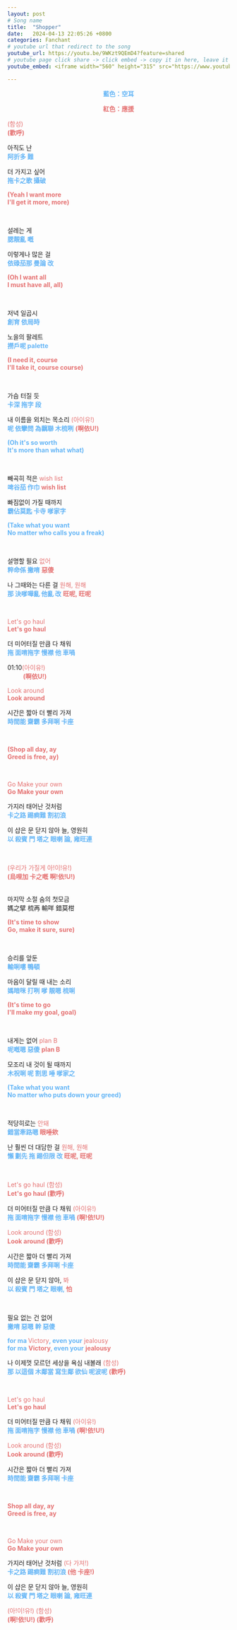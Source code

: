 ```yaml
---
layout: post
# Song name
title:  "Shopper"  
date:   2024-04-13 22:05:26 +0800
categories: Fanchant
# youtube url that redirect to the song
youtube_url: https://youtu.be/9WKzt9QEmD4?feature=shared
# youtube page click share -> click embed -> copy it in here, leave it blank if dont 
youtube_embed: <iframe width="560" height="315" src="https://www.youtube.com/embed/9WKzt9QEmD4?si=-4Lm7uaa35qjBQWv" title="YouTube video player" frameborder="0" allow="accelerometer; autoplay; clipboard-write; encrypted-media; gyroscope; picture-in-picture; web-share" referrerpolicy="strict-origin-when-cross-origin" allowfullscreen></iframe>

---
```

<p style="display: flex; justify-content: center;"><span style="color:#64b5f6;"><strong>藍色：空耳</strong></span></p>
<p style="display: flex; justify-content: center;"><span style="color:#e57373;"><strong>紅色：應援</strong></span></p>

<p><span style="color:#e57373;">(함성)</span><br><span style="color:#e57373;"><strong>(歡呼)</strong></span></p>
<p>아직도 난<br><span style="color:#64b5f6;"><strong>阿折多 難</strong></span></p>
<p>더 가지고 싶어<br><span style="color:#64b5f6;"><strong>拖卡之歌 攝破</strong></span></p>
<p><span style="color:#e57373;"><strong>(Yeah I want more</strong></span><br><span style="color:#e57373;"><strong>I'll get it more, more)</strong></span></p>
<p>&nbsp;</p>
<p>설레는 게<br><span style="color:#64b5f6;"><strong>腮靚亂 嘅</strong></span></p>
<p>이렇게나 많은 걸<br><span style="color:#64b5f6;"><strong>依碌茄那 曼論 改</strong></span></p>
<p><span style="color:#e57373;"><strong>(Oh I want all</strong></span><br><span style="color:#e57373;"><strong>I must have all, all)</strong></span></p>
<p>&nbsp;</p>
<p>저녁 일곱시<br><span style="color:#64b5f6;"><strong>創育 依局時</strong></span></p>
<p>노을의 팔레트<br><span style="color:#64b5f6;"><strong>撈戶呢 palette</strong></span></p>
<p><span style="color:#e57373;"><strong>(I need it, course</strong></span><br><span style="color:#e57373;"><strong>I'll take it, course course)</strong></span></p>
<p>&nbsp;</p>
<p>가슴 터질 듯<br><span style="color:#64b5f6;"><strong>卡深 拖字 段</strong></span></p>
<p>내 이름을 외치는 목소리&nbsp;<span style="color:#e57373;">(아이유!)</span><br><span style="color:#64b5f6;"><strong>呢 依攣問 為黐聯 木梳咧</strong></span> <span style="color:#e57373;"><strong>(啊依U!)</strong></span></p>
<p><span style="color:#64b5f6;"><strong>(Oh it's so worth</strong></span><br><span style="color:#64b5f6;"><strong>It's more than what what)</strong></span></p>
<p>&nbsp;</p>
<p>빼곡히 적은&nbsp;<span style="color:#e57373;">wish list</span><br><span style="color:#64b5f6;"><strong>啤谷茄 作巾</strong></span><span style="color:#e57373;"><strong> wish list</strong></span></p>
<p>빠짐없이 가질 때까지<br><span style="color:#64b5f6;"><strong>霸佔莫匙 卡寺 嗲家字</strong></span></p>
<p><span style="color:#64b5f6;"><strong>(Take what you want</strong></span><br><span style="color:#64b5f6;"><strong>No matter who calls you a freak)</strong></span></p>
<p>&nbsp;</p>
<p>설명할 필요&nbsp;<span style="color:#e57373;">없어</span><br><span style="color:#64b5f6;"><strong>粹命係 撇唷</strong></span> <span style="color:#e57373;"><strong>惡傻</strong></span></p>
<p>나 그때와는 다른 걸&nbsp;<span style="color:#e57373;">원해, 원해</span><br><span style="color:#64b5f6;"><strong>那 決嗲嘩亂 他亂 改</strong></span> <span style="color:#e57373;"><strong>旺呢, 旺呢</strong></span></p>
<p>&nbsp;</p>
<p><span style="color:#e57373;">Let's go haul</span><br><span style="color:#e57373;"><strong>Let's go haul</strong></span></p>
<p>더 미어터질 만큼 다 채워<br><span style="color:#64b5f6;"><strong>拖 面唷拖字 慢襟 他 車喎</strong></span></p>
<p>01:10<span style="color:#e57373;">(아이유!)</span><br>&nbsp; &nbsp; &nbsp; &nbsp; &nbsp;<span style="color:#e57373;"><strong>(啊依U!)</strong></span></p>
<p><span style="color:#e57373;">Look around</span><br><span style="color:#e57373;"><strong>Look around</strong></span></p>
<p>시간은 짧아 더 빨리 가져<br><span style="color:#64b5f6;"><strong>時間能 齋霸 多拜唎 卡座</strong></span></p>
<p>&nbsp;</p>
<p><span style="color:#e57373;"><strong>(Shop all day, ay</strong></span><br><span style="color:#e57373;"><strong>Greed is free, ay)</strong></span></p>
<p>&nbsp;</p>
<p><span style="color:#e57373;">Go Make your own</span><br><span style="color:#e57373;"><strong>Go Make your own</strong></span></p>
<p>가지러 태어난 것처럼<br><span style="color:#64b5f6;"><strong>卡之路 踢痾難 割初浪</strong></span></p>
<p>이 샵은 문 닫지 않아 늘, 영원히<br><span style="color:#64b5f6;"><strong>以 殺賓 門 塔之 眼喇 論, 雍旺連</strong></span></p>
<p>&nbsp;</p>
<p><span style="color:#e57373;">(우리가 가질게 아!이!유!)</span><br><span style="color:#e57373;"><strong>(烏哩加 卡之嘅 啊!依!U!)</strong></span></p>
<p><br>마지막 소절 숨의 첫모금<br>媽之擘 梳再 輸咩 錯莫柑</p>
<p><span style="color:#e57373;"><strong>(It's time to show</strong></span><br><span style="color:#e57373;"><strong>Go, make it sure, sure)</strong></span></p>
<p>&nbsp;</p>
<p>승리를 앞둔<br><span style="color:#64b5f6;"><strong>輸唎嘍 鴨頓</strong></span></p>
<p>마음이 달릴 때 내는 소리<br><span style="color:#64b5f6;"><strong>媽暗咪 打咧 嗲 靚嗯 梳唎</strong></span></p>
<p><span style="color:#e57373;"><strong>(It's time to go</strong></span><br><span style="color:#e57373;"><strong>I'll make my goal, goal)</strong></span></p>
<p>&nbsp;</p>
<p>내게는 없어&nbsp;<span style="color:#e57373;">plan B</span><br><span style="color:#64b5f6;"><strong>呢嘅嗯 惡傻</strong></span> <span style="color:#e57373;"><strong>plan B</strong></span></p>
<p>모조리 내 것이 될 때까지<br><span style="color:#64b5f6;"><strong>木祝唎 呢 割思 唾 嗲家之</strong></span></p>
<p><span style="color:#64b5f6;"><strong>(Take what you want</strong></span><br><span style="color:#64b5f6;"><strong>No matter who puts down your greed)</strong></span></p>
<p>&nbsp;</p>
<p>적당히로는&nbsp;<span style="color:#e57373;">안돼</span><br><span style="color:#64b5f6;"><strong>錯當牽路嗯</strong></span><span style="color:#e57373;"><strong> 眼唾欸</strong></span></p>
<p>난 훨씬 더 대담한 걸&nbsp;<span style="color:#e57373;">원해, 원해</span><br><span style="color:#64b5f6;"><strong>懶 劃先 拖 踢但限 改</strong></span><span style="color:#e57373;"><strong> 旺呢, 旺呢</strong></span></p>
<p>&nbsp;</p>
<p><span style="color:#e57373;">Let's go haul (함성)</span><br><span style="color:#e57373;"><strong>Let's go haul (歡呼)</strong></span></p>
<p>더 미어터질 만큼 다 채워&nbsp;<span style="color:#e57373;">(아이유!)</span><br><span style="color:#64b5f6;"><strong>拖 面唷拖字 慢襟 他 車喎</strong></span><span style="color:#e57373;"> <strong>(啊!依!U!)</strong></span></p>
<p><span style="color:#e57373;">Look around (함성)</span><br><span style="color:#e57373;"><strong>Look around</strong></span><strong> </strong><span style="color:#e57373;"><strong>(歡呼)</strong></span></p>
<p>시간은 짧아 더 빨리 가져<br><span style="color:#64b5f6;"><strong>時間能 齋霸 多拜唎 卡座</strong></span></p>
<p>이 샵은 문 닫지 않아,<span style="color:#e57373;">&nbsp;봐</span><br><span style="color:#64b5f6;"><strong>以 殺賓 門 塔之 眼喇,</strong></span><span style="color:#e57373;"><strong> 怕</strong></span></p>
<p>&nbsp;</p>
<p>필요 없는 건 없어<br><span style="color:#64b5f6;"><strong>撇唷 惡嗯 幹 惡傻</strong></span></p>
<p><span style="color:#64b5f6;"><strong>for ma&nbsp;</strong></span><span style="color:#e57373;">Victory</span><span style="color:#64b5f6;"><strong>, even your</strong></span><span style="color:#e57373;">&nbsp;jealousy</span><br><span style="color:#64b5f6;"><strong>for ma</strong></span>&nbsp;<span style="color:#e57373;"><strong>Victory</strong></span><span style="color:#64b5f6;"><strong>, even your</strong></span>&nbsp;<span style="color:#e57373;"><strong>jealousy</strong></span></p>
<p>나 이제껏 모르던 세상을 욕심 내볼래&nbsp;<span style="color:#e57373;">(함성)</span><br><span style="color:#64b5f6;"><strong>那 以這個 木鄰當 寫生鄰 欲仙 呢波呢</strong></span><span style="color:#e57373;"><strong> (歡呼)</strong></span></p>
<p>&nbsp;</p>
<p><span style="color:#e57373;">Let's go haul</span><br><span style="color:#e57373;"><strong>Let's go haul</strong></span></p>
<p>더 미어터질 만큼 다 채워<span style="color:#e57373;">&nbsp;(아이유!)</span><br><span style="color:#64b5f6;"><strong>拖 面唷拖字 慢襟 他 車喎</strong></span> <span style="color:#e57373;"><strong>(啊!依!U!)</strong></span></p>
<p><span style="color:#e57373;">Look around</span> <span style="color:#e57373;">(함성)</span><br><span style="color:#e57373;"><strong>Look around (歡呼)</strong></span></p>
<p>시간은 짧아 더 빨리 가져<br><span style="color:#64b5f6;"><strong>時間能 齋霸 多拜唎 卡座</strong></span></p>
<p>&nbsp;</p>
<p><span style="color:#e57373;"><strong>Shop all day, ay</strong></span><br><span style="color:#e57373;"><strong>Greed is free, ay</strong></span></p>
<p>&nbsp;</p>
<p><span style="color:#e57373;">Go Make your own</span><br><span style="color:#e57373;"><strong>Go Make your own</strong></span></p>
<p>가지러 태어난 것처럼&nbsp;<span style="color:#e57373;">(다 가져!)</span><br><span style="color:#64b5f6;"><strong>卡之路 踢痾難 割初浪</strong></span> <span style="color:#e57373;"><strong>(他 卡座!)</strong></span></p>
<p>이 샵은 문 닫지 않아 늘, 영원히<br><span style="color:#64b5f6;"><strong>以 殺賓 門 塔之 眼喇 論, 雍旺連</strong></span></p>
<p><span style="color:#e57373;">(아!이!유!) (함성)</span><br><span style="color:#e57373;"><strong>(啊!依!U!) (歡呼)</strong></span></p>
